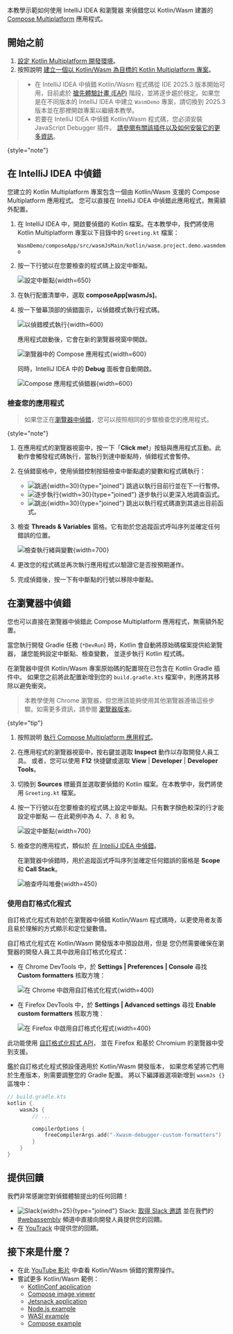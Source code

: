 [//]: # (title: 偵錯 Kotlin/Wasm 程式碼)

<primary-label ref="beta"/> 

本教學示範如何使用 IntelliJ IDEA 和瀏覽器
來偵錯您以 Kotlin/Wasm 建置的 [Compose Multiplatform](https://www.jetbrains.com/lp/compose-multiplatform/) 應用程式。

## 開始之前

1. [設定 Kotlin Multiplatform 開發環境](https://www.jetbrains.com/help/kotlin-multiplatform-dev/quickstart.html#set-up-the-environment)。
2. 按照說明 [建立一個以 Kotlin/Wasm 為目標的 Kotlin Multiplatform 專案](wasm-get-started.md#create-a-project)。

> * 在 IntelliJ IDEA 中偵錯 Kotlin/Wasm 程式碼從 IDE 2025.3 版本開始可用，目前處於 [搶先體驗計畫 (EAP)](https://www.jetbrains.com/resources/eap/) 階段，並將逐步趨於穩定。如果您是在不同版本的 IntelliJ IDEA 中建立 `WasmDemo` 專案，請切換到 2025.3 版本並在那裡開啟專案以繼續本教學。
> * 若要在 IntelliJ IDEA 中偵錯 Kotlin/Wasm 程式碼，您必須安裝 JavaScript Debugger 插件。 [請參閱有關該插件以及如何安裝它的更多資訊](https://www.jetbrains.com/help/idea/debugging-javascript-in-chrome.html#ws_js_debugging_chrome_before_you_start)。
>
{style="note"}

## 在 IntelliJ IDEA 中偵錯

您建立的 Kotlin Multiplatform 專案包含一個由 Kotlin/Wasm 支援的 Compose Multiplatform 應用程式。
您可以直接在 IntelliJ IDEA 中偵錯此應用程式，無需額外配置。

1. 在 IntelliJ IDEA 中，開啟要偵錯的 Kotlin 檔案。在本教學中，我們將使用 Kotlin Multiplatform 專案以下目錄中的 `Greeting.kt` 檔案：

   `WasmDemo/composeApp/src/wasmJsMain/kotlin/wasm.project.demo.wasmdemo`

2. 按一下行號以在您要檢查的程式碼上設定中斷點。

   ![設定中斷點](wasm-breakpoints-intellij.png){width=650}

3. 在執行配置清單中，選取 **composeApp[wasmJs]**。
4. 按一下螢幕頂部的偵錯圖示，以偵錯模式執行程式碼。

   ![以偵錯模式執行](wasm-debug-run-configurations.png){width=600}

   應用程式啟動後，它會在新的瀏覽器視窗中開啟。

   ![瀏覽器中的 Compose 應用程式](wasm-composeapp-browser.png){width=600}

   同時，IntelliJ IDEA 中的 **Debug** 面板會自動開啟。

   ![Compose 應用程式偵錯器](wasm-debug-pane.png){width=600}

### 檢查您的應用程式

> 如果您正在[瀏覽器中偵錯](#debug-in-your-browser)，您可以按照相同的步驟檢查您的應用程式。
>
{style="note"}

1. 在應用程式的瀏覽器視窗中，按一下「**Click me!**」按鈕與應用程式互動。此動作會觸發程式碼執行，當執行到達中斷點時，偵錯程式會暫停。

2. 在偵錯窗格中，使用偵錯控制按鈕檢查中斷點處的變數和程式碼執行：
    * ![跳過](wasm-debug-step-over.png){width=30}{type="joined"} 跳過以執行目前行並在下一行暫停。
    * ![逐步執行](wasm-debug-step-into.png){width=30}{type="joined"} 逐步執行以更深入地調查函式。
    * ![跳出](wasm-debug-step-out.png){width=30}{type="joined"} 跳出以執行程式碼直到其退出目前函式。

3. 檢查 **Threads & Variables** 窗格。它有助於您追蹤函式呼叫序列並確定任何錯誤的位置。

   ![檢查執行緒與變數](wasm-debug-panes-intellij.png){width=700}

4. 更改您的程式碼並再次執行應用程式以驗證它是否按預期運作。
5. 完成偵錯後，按一下有中斷點的行號以移除中斷點。

## 在瀏覽器中偵錯

您也可以直接在瀏覽器中偵錯此 Compose Multiplatform 應用程式，無需額外配置。

當您執行開發 Gradle 任務 (`*DevRun`) 時，Kotlin 會自動將原始碼檔案提供給瀏覽器，
讓您能夠設定中斷點、檢查變數，
並逐步執行 Kotlin 程式碼。

在瀏覽器中提供 Kotlin/Wasm 專案原始碼的配置現在已包含在 Kotlin Gradle 插件中。
如果您之前將此配置新增到您的 `build.gradle.kts` 檔案中，則應將其移除以避免衝突。

> 本教學使用 Chrome 瀏覽器，但您應該能夠使用其他瀏覽器遵循這些步驟。如需更多資訊，請參閱 [瀏覽器版本](wasm-configuration.md#browser-versions)。
>
{style="tip"}

1. 按照說明 [執行 Compose Multiplatform 應用程式](wasm-get-started.md#run-the-application)。

2. 在應用程式的瀏覽器視窗中，按右鍵並選取 **Inspect** 動作以存取開發人員工具。
   或者，您可以使用 **F12** 快捷鍵或選取 **View** | **Developer** | **Developer Tools**。

3. 切換到 **Sources** 標籤頁並選取要偵錯的 Kotlin 檔案。在本教學中，我們將使用 `Greeting.kt` 檔案。

4. 按一下行號以在您要檢查的程式碼上設定中斷點。只有數字顏色較深的行才能設定中斷點 — 在此範例中為 4、7、8 和 9。

   ![設定中斷點](wasm-breakpoints-browser.png){width=700}

5. 檢查您的應用程式，類似於 [在 IntelliJ IDEA 中偵錯](#inspect-your-application)。

    在瀏覽器中偵錯時，用於追蹤函式呼叫序列並確定任何錯誤的窗格是 **Scope** 和 **Call Stack**。

   ![檢查呼叫堆疊](wasm-debug-scope.png){width=450}

### 使用自訂格式化程式

自訂格式化程式有助於在瀏覽器中偵錯 Kotlin/Wasm 程式碼時，以更使用者友善且易於理解的方式顯示和定位變數值。

自訂格式化程式在 Kotlin/Wasm 開發版本中預設啟用，但是
您仍然需要確保在瀏覽器的開發人員工具中啟用自訂格式化程式：

* 在 Chrome DevTools 中，於 **Settings | Preferences | Console** 尋找 **Custom formatters** 核取方塊：

  ![在 Chrome 中啟用自訂格式化程式](wasm-custom-formatters-chrome.png){width=400}

* 在 Firefox DevTools 中，於 **Settings | Advanced settings** 尋找 **Enable custom formatters** 核取方塊：

  ![在 Firefox 中啟用自訂格式化程式](wasm-custom-formatters-firefox.png){width=400}

此功能使用 [自訂格式化程式 API](https://firefox-source-docs.mozilla.org/devtools-user/custom_formatters/index.html)，
並在 Firefox 和基於 Chromium 的瀏覽器中受到支援。

鑑於自訂格式化程式預設僅適用於 Kotlin/Wasm 開發版本，
如果您希望將它們用於生產版本，則需要調整您的 Gradle 配置。
將以下編譯器選項新增到 `wasmJs {}` 區塊中：

```kotlin
// build.gradle.kts
kotlin {
    wasmJs {
        // ...

        compilerOptions {
            freeCompilerArgs.add("-Xwasm-debugger-custom-formatters")
        }
    }
}
```

## 提供回饋

我們非常感謝您對偵錯體驗提出的任何回饋！

* ![Slack](slack.svg){width=25}{type="joined"} Slack: [取得 Slack 邀請](https://surveys.jetbrains.com/s3/kotlin-slack-sign-up) 並在我們的 [#webassembly](https://kotlinlang.slack.com/archives/CDFP59223) 頻道中直接向開發人員提供您的回饋。
* 在 [YouTrack](https://youtrack.jetbrains.com/issue/KT-56492) 中提供您的回饋。

## 接下來是什麼？

* 在此 [YouTube 影片](https://www.youtube.com/watch?v=t3FUWfJWrjU&t=2703s) 中查看 Kotlin/Wasm 偵錯的實際操作。
* 嘗試更多 Kotlin/Wasm 範例：
  * [KotlinConf application](https://github.com/JetBrains/kotlinconf-app)
  * [Compose image viewer](https://github.com/JetBrains/compose-multiplatform/tree/master/examples/imageviewer)
  * [Jetsnack application](https://github.com/JetBrains/compose-multiplatform/tree/master/examples/jetsnack)
  * [Node.js example](https://github.com/Kotlin/kotlin-wasm-nodejs-template)
  * [WASI example](https://github.com/Kotlin/kotlin-wasm-wasi-template)
  * [Compose example](https://github.com/Kotlin/kotlin-wasm-compose-template)